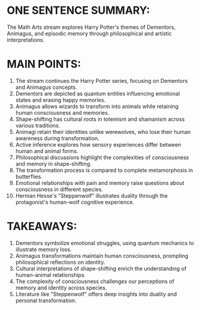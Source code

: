 # ONE SENTENCE SUMMARY:
The Math Arts stream explores Harry Potter's themes of Dementors, Animagus, and episodic memory through philosophical and artistic interpretations.

# MAIN POINTS:
1. The stream continues the Harry Potter series, focusing on Dementors and Animagus concepts.
2. Dementors are depicted as quantum entities influencing emotional states and erasing happy memories.
3. Animagus allows wizards to transform into animals while retaining human consciousness and memories.
4. Shape-shifting has cultural roots in totemism and shamanism across various traditions.
5. Animagi retain their identities unlike werewolves, who lose their human awareness during transformation.
6. Active inference explores how sensory experiences differ between human and animal forms.
7. Philosophical discussions highlight the complexities of consciousness and memory in shape-shifting.
8. The transformation process is compared to complete metamorphosis in butterflies.
9. Emotional relationships with pain and memory raise questions about consciousness in different species.
10. Herman Hesse's "Steppenwolf" illustrates duality through the protagonist's human-wolf cognitive experience.

# TAKEAWAYS:
1. Dementors symbolize emotional struggles, using quantum mechanics to illustrate memory loss.
2. Animagus transformations maintain human consciousness, prompting philosophical reflections on identity.
3. Cultural interpretations of shape-shifting enrich the understanding of human-animal relationships.
4. The complexity of consciousness challenges our perceptions of memory and identity across species.
5. Literature like "Steppenwolf" offers deep insights into duality and personal transformation.
